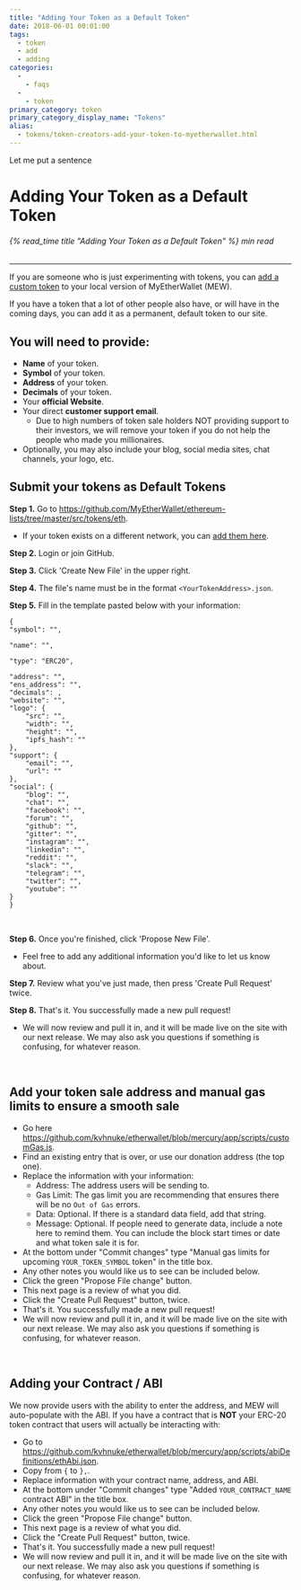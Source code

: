 ```yaml
---
title: "Adding Your Token as a Default Token"
date: 2018-06-01 00:01:00
tags:
  - token
  - add
  - adding
categories:
  - 
    - faqs
  - 
    - token
primary_category: token
primary_category_display_name: "Tokens"
alias:
  - tokens/token-creators-add-your-token-to-myetherwallet.html
---
```


Let me put a sentence
# __Adding Your Token as a Default Token__
###### {% read_time title "Adding Your Token as a Default Token" %} min read
***

If you are someone who is just experimenting with tokens, you can [add a custom token](/@@@@@@/tokens/how-to-add-custom-token/) to your local version of MyEtherWallet (MEW).

If you have a token that a lot of other people also have, or will have in the coming days, you can add it as a permanent, default token to our site.



## __You will need to provide:__

* **Name** of your token.
* **Symbol** of your token.
* **Address** of your token.
* **Decimals** of your token.
* Your **official Website**.
* Your direct **customer support email**.
    * Due to high numbers of token sale holders NOT providing support to their investors, we will remove your token if you do not help the people who made you millionaires.
* Optionally, you may also include your blog, social media sites, chat channels, your logo, etc.



## __Submit your tokens as Default Tokens__



**Step 1.** Go to https://github.com/MyEtherWallet/ethereum-lists/tree/master/src/tokens/eth.

 * If your token exists on a different network, you can [add them here](https://github.com/MyEtherWallet/ethereum-lists/tree/master/src/tokens).



**Step 2.** Login or join GitHub.



**Step 3.** Click 'Create New File' in the upper right.



**Step 4.** The file's name must be in the format `<YourTokenAddress>.json`.



**Step 5.** Fill in the template pasted below with your information:

    {
    "symbol": "",
    
    "name": "",
    
    "type": "ERC20",
    
    "address": "",
    "ens_address": "",
    "decimals": ,
    "website": "",
    "logo": {
        "src": "",
        "width": "",
        "height": "",
        "ipfs_hash": ""
    },
    "support": {
        "email": "",
        "url": ""
    },
    "social": {
        "blog": "",
        "chat": "",
        "facebook": "",
        "forum": "",
        "github": "",
        "gitter": "",
        "instagram": "",
        "linkedin": "",
        "reddit": "",
        "slack": "",
        "telegram": "",
        "twitter": "",
        "youtube": ""
    }
    }

<br>



**Step 6.** Once you're finished, click 'Propose New File'.



* Feel free to add any additional information you'd like to let us know about.



**Step 7.** Review what you've just made, then press 'Create Pull Request' twice.



**Step 8.** That's it. You successfully made a new pull request!

* We will now review and pull it in, and it will be made live on the site with our next release. We may also ask you questions if something is confusing, for whatever reason.

<br>

## __Add your token sale address and manual gas limits to ensure a smooth sale__
* Go here https://github.com/kvhnuke/etherwallet/blob/mercury/app/scripts/customGas.js.
* Find an existing entry that is over, or use our donation address (the top one).
* Replace the information with your information:
    * Address: The address users will be sending to.
    * Gas Limit: The gas limit you are recommending that ensures there will be no `Out of Gas` errors.
    * Data: Optional. If there is a standard data field, add that string.
    * Message: Optional. If people need to generate data, include a note here to remind them. You can include the block start times or date and what token sale it is for.
* At the bottom under "Commit changes" type "Manual gas limits for upcoming `YOUR_TOKEN_SYMBOL` token" in the title box.
* Any other notes you would like us to see can be included below.
* Click the green "Propose File change" button.
* This next page is a review of what you did.
* Click the "Create Pull Request" button, twice.
* That's it. You successfully made a new pull request!
* We will now review and pull it in, and it will be made live on the site with our next release. We may also ask you questions if something is confusing, for whatever reason.

<br>

## __Adding your Contract / ABI__
We now provide users with the ability to enter the address, and MEW will auto-populate with the ABI. If you have a contract that is **NOT** your ERC-20 token contract that users will actually be interacting with:

* Go to https://github.com/kvhnuke/etherwallet/blob/mercury/app/scripts/abiDefinitions/ethAbi.json.
* Copy from `{` to `},`.
* Replace information with your contract name, address, and ABI.
* At the bottom under "Commit changes" type "Added `YOUR_CONTRACT_NAME` contract ABI" in the title box.
* Any other notes you would like us to see can be included below.
* Click the green "Propose File change" button.
* This next page is a review of what you did.
* Click the "Create Pull Request" button, twice.
* That's it. You successfully made a new pull request!
* We will now review and pull it in, and it will be made live on the site with our next release. We may also ask you questions if something is confusing, for whatever reason.
